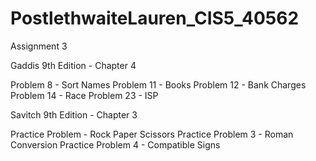 # PostlethwaiteLauren_CIS5_40562

Assignment 3

Gaddis 9th Edition - Chapter 4

Problem 8 - Sort Names
Problem 11 - Books
Problem 12 - Bank Charges
Problem 14 - Race
Problem 23 - ISP


Savitch 9th Edition - Chapter 3

Practice Problem - Rock Paper Scissors
Practice Problem 3 - Roman Conversion
Practice Problem 4 - Compatible Signs